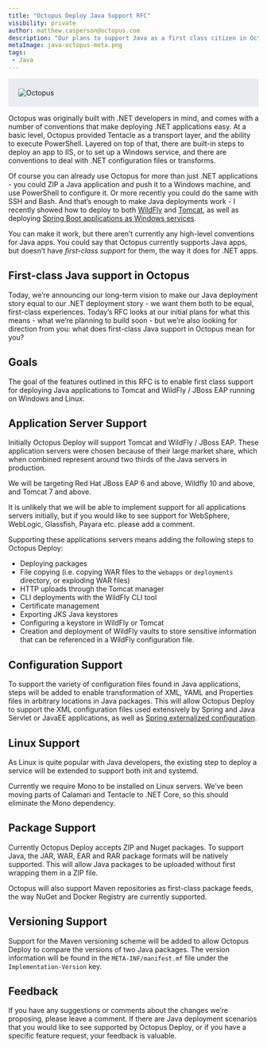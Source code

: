 ```yaml
---
title: "Octopus Deploy Java Support RFC"
visibility: private
author: matthew.casperson@octopus.com
description: "Our plans to support Java as a first class citizen in Octopus Deploy"
metaImage: java-octopus-meta.png
tags:
 - Java
---
```


<div style="background-color:#e9edf2;">
<img style="display:block; margin: 0 auto; padding: 20px 0 20px 20px;" alt=Octopus Loves Java" src="https://i.octopus.com/blog/2017-06/java-octopus.png" />
</div>

Octopus was originally built with .NET developers in mind, and comes with a number of conventions that make deploying .NET applications easy. At a basic level, Octopus provided Tentacle as a transport layer, and the ability to execute PowerShell. Layered on top of that, there are built-in steps to deploy an app to IIS, or to set up a Windows service, and there are conventions to deal with .NET configuration files or transforms.

Of course you can already use Octopus for more than just .NET applications - you could ZIP a Java application and push it to a Windows machine, and use PowerShell to configure it. Or more recently you could do the same with SSH and Bash. And that’s enough to make Java deployments work - I recently showed how to deploy to both [WildFly](https://octopus.com/blog/wildfly-deploy) and [Tomcat](https://octopus.com/blog/octopus-tomcat), as well as deploying [Spring Boot applications as Windows services](https://octopus.com/blog/spring-boot-windows-services).

You can make it work, but there aren’t currently any high-level conventions for Java apps. You could say that Octopus currently supports Java apps, but doesn’t have *first-class support* for them, the way it does for .NET apps.

## First-class Java support in Octopus
Today, we’re announcing our long-term vision to make our Java deployment story equal to our .NET deployment story - we want them both to be equal, first-class experiences. Today’s RFC looks at our initial plans for what this means - what we’re planning to build soon - but we’re also looking for direction from you: what does first-class Java support in Octopus mean for you?

## Goals
The goal of the features outlined in this RFC is to enable first class support for deploying Java applications to Tomcat and WildFly / JBoss EAP running on Windows and Linux.

## Application Server Support
Initially Octopus Deploy will support Tomcat and WildFly / JBoss EAP. These application servers were chosen because of their large market share, which when combined represent around two thirds of the Java servers in production.

We will be targeting Red Hat JBoss EAP 6 and above, Wildfly 10 and above, and Tomcat 7 and above.

It is unlikely that we will be able to implement support for all applications servers initially, but if you would like to see support for WebSphere, WebLogic, Glassfish, Payara etc. please add a comment.

Supporting these applications servers means adding the following steps to Octopus Deploy:

* Deploying packages
 * File copying (i.e. copying WAR files to the `webapps` or `deployments` directory, or exploding WAR files)
 * HTTP uploads through the Tomcat manager
 * CLI deployments with the WildFly CLI tool
* Certificate management
 * Exporting JKS Java keystores
 * Configuring a keystore in WildFly or Tomcat
* Creation and deployment of WildFly vaults to store sensitive information that can be referenced in a WildFly configuration file.

## Configuration Support
To support the variety of configuration files found in Java applications, steps will be added to enable transformation of XML, YAML and Properties files in arbitrary locations in Java packages. This will allow Octopus Deploy to support the XML configuration files used extensively by Spring and Java Servlet or JavaEE applications, as well as [Spring externalized configuration](https://docs.spring.io/spring-boot/docs/current/reference/html/boot-features-external-config.html).

## Linux Support
As Linux is quite popular with Java developers, the existing step to deploy a service will be extended to support both init and systemd.

Currently we require Mono to be installed on Linux servers. We’ve been moving parts of Calamari and Tentacle to .NET Core, so this should eliminate the Mono dependency.

## Package Support
Currently Octopus Deploy accepts ZIP and Nuget packages. To support Java, the JAR, WAR, EAR and RAR package formats will be natively supported. This will allow Java packages to be uploaded without first wrapping them in a ZIP file.

Octopus will also support Maven repositories as first-class package feeds, the way NuGet and Docker Registry are currently supported.

## Versioning Support
Support for the Maven versioning scheme will be added to allow Octopus Deploy to compare the versions of two Java packages. The version information will be found in the `META-INF/manifest.mf` file under the `Implementation-Version` key.

## Feedback
If you have any suggestions or comments about the changes we’re proposing, please leave a comment. If there are Java deployment scenarios that you would like to see supported by Octopus Deploy, or if you have a specific feature request, your feedback is valuable.
